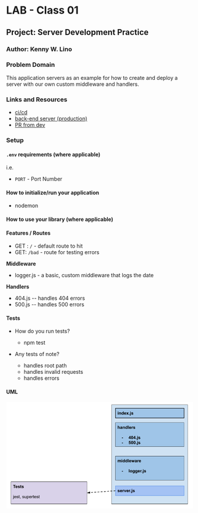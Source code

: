 # LAB - Class 01

## Project: Server Development Practice

### Author: Kenny W. Lino

### Problem Domain  

This application servers as an example for how to create and deploy a server with our own custom middleware and handlers.

### Links and Resources

- [ci/cd](https://github.com/kennywlino/server-deployment-practice/actions)
- [back-end server (production)](https://server-deployment-service.onrender.com/)
- [PR from dev](https://github.com/kennywlino/server-deployment-practice/pull/1)

### Setup

#### `.env` requirements (where applicable)

i.e.

- `PORT` - Port Number

#### How to initialize/run your application

- nodemon

#### How to use your library (where applicable)

#### Features / Routes

- GET : `/` - default route to hit
- GET: `/bad` - route for testing errors

**Middleware**

- logger.js - a basic, custom middleware that logs the date

**Handlers**

- 404.js -- handles 404 errors
- 500.js -- handles 500 errors

#### Tests

- How do you run tests?
  - npm test

- Any tests of note?
  - handles root path
  - handles invalid requests
  - handles errors

#### UML

![Class-01 UML](./assets/class-01_UML.png)
